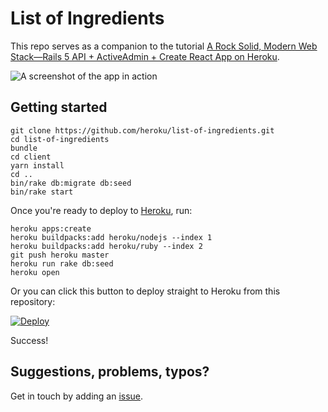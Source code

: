 # List of Ingredients

This repo serves as a companion to the tutorial [A Rock Solid, Modern Web Stack—Rails 5 API + ActiveAdmin + Create React App on Heroku](https://blog.heroku.com/a-rock-solid-modern-web-stack).

![A screenshot of the app in action](https://user-images.githubusercontent.com/449385/39999691-ac283aba-5781-11e8-9507-650baa948a2f.jpg)

## Getting started

``` shell
git clone https://github.com/heroku/list-of-ingredients.git
cd list-of-ingredients
bundle
cd client
yarn install
cd ..
bin/rake db:migrate db:seed
bin/rake start
```

Once you're ready to deploy to [Heroku](https://www.heroku.com), run:

``` shell
heroku apps:create
heroku buildpacks:add heroku/nodejs --index 1
heroku buildpacks:add heroku/ruby --index 2
git push heroku master
heroku run rake db:seed
heroku open
```

Or you can click this button to deploy straight to Heroku from this repository:

[![Deploy](https://www.herokucdn.com/deploy/button.svg)](https://heroku.com/deploy)

Success!

## Suggestions, problems, typos?

Get in touch by adding an [issue](https://github.com/heroku/list-of-ingredients/issues).
